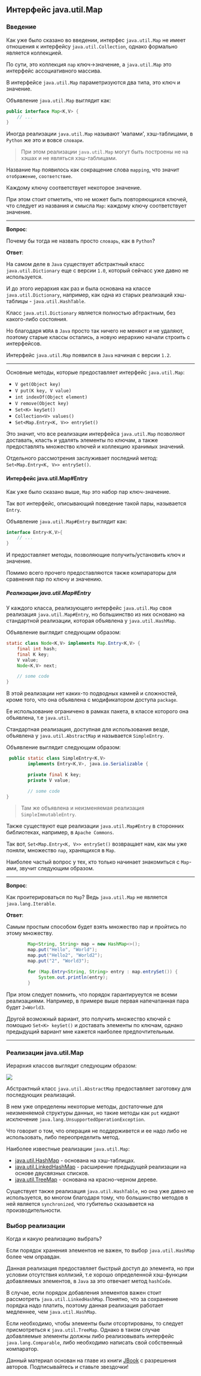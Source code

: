 ## Интерфейс java.util.Map

### Введение

Как уже было сказано во введении, интерфес `java.util.Map` не имеет отношения к интерфейсу `java.util.Collection`, однако формально является коллекцией.

По сути, это коллекция `пар` ключ->значение, а `java.util.Map` это интерфейс ассоциативного массива.

В интерфейсе `java.util.Map` параметризуются два типа, это ключ и значение.

Объявление `java.util.Map` выглядит как:

```java
public interface Map<K,V> {
    // ...
}
```

Иногда реализации `java.util.Map` называют 'мапами', хэш-таблицами, в `Python` же это и вовсе `словари`.

> При этом реализации `java.util.Map` могут быть построены не на хэшах и не являться хэш-таблицами.

Название `Map` появилось как сокращение слова `mapping`, что значит `отображение`, `соответствие`.

Каждому ключу соответствует некоторое значение.

При этом стоит отметить, что не может быть повторяющихся ключей, что следует из названия и смысла `Map`: каждому ключу соответствует значение.

---

**Вопрос**:

Почему бы тогда не назвать просто `словарь`, как в `Python`?

**Ответ**:

На самом деле в `Java` существует абстрактный класс `java.util.Dictionary` еще с версии `1.0`, который сейчасс уже давно не используется.

И до этого иерархия как раз и была основана на классе `java.util.Dictionary`, например, как одна из старых реализаций хэш-таблицы - `java.util.HashTable`.

Класс `java.util.Dictionary` является полностью абтрактным, без какого-либо состояния.

Но благодаря `WORA` в `Java` просто так ничего не меняют и не удаляют, поэтому старые классы остались, а новую иерархию начали строить с интерфейсов.

Интерфейс `java.util.Map` появился в `Java` начиная с версии `1.2`.

---

Основные методы, которые предоставляет интерфейс `java.util.Map`:

* `V get(Object key)`
* `V put(K key, V value)`
* `int indexOf(Object element)`
* `V remove(Object key)`
* `Set<K> keySet()`
* `Collection<V> values()`
* `Set<Map.Entry<K, V>> entrySet()`

Это значит, что все реализации интерфейса `java.util.Map` позволяют доставать, класть и удалять элементы по ключам, а также предоставлять множество ключей и коллекцию хранимых значений.

Отдельного рассмотрения заслуживает последний метод: `Set<Map.Entry<K, V>> entrySet()`.

#### Интерфейс java.util.Map#Entry

Как уже было сказано выше, `Map` это набор пар ключ-значение.

Так вот интерфейс, описывающий поведение такой пары, называется `Entry`.

Объявление `java.util.Map#Entry` выглядит как:

```java
interface Entry<K,V>{
    // ...
}
```

И предоставляет методы, позволяющие получить/установить ключ и значение.

Помимо всего прочего предоставляются также компараторы для сравнения пар по ключу и значению.

##### Реализации java.util.Map#Entry

У каждого класса, реализующего интерфейс `java.util.Map` своя реализация `java.util.Map#Entry`, но большинство из них основано на стандартной реализации, которая объявлена у `java.util.HashMap`.

Объявление выглядит следующим образом:

```java
static class Node<K,V> implements Map.Entry<K,V> {
    final int hash;
    final K key;
    V value;
    Node<K,V> next;

    // some code
}
```

В этой реализации нет каких-то подводных камней и сложностей, кроме того, что она объявлена с модификатором доступа `package`.

Ее использование ограничено в рамках пакета, в классе которого она объявлена, т.е `java.util`.

Стандартная реализация, доступная для использования везде, объявлена у `java.util.AbstractMap` и называется `SimpleEntry`.

Объявление выглядит следующим образом:

```java
 public static class SimpleEntry<K,V>
        implements Entry<K,V>, java.io.Serializable {

        private final K key;
        private V value;

        // some code
}

```

> Там же объявлена и неизменяемая реализация `SimpleImmutableEntry`.

Также существуют еще реализации `java.util.Map#Entry` в сторонних библиотеках, например, в `Apache Commons`.

Так вот, `Set<Map.Entry<K, V>> entrySet()` возвращает нам, как мы уже поняли, множество `пар`, хранящихся в `Map`.

Наиболее частый вопрос у тех, кто только начинает знакомиться с `Map`-ами, звучит следующим образом.

---

**Вопрос**:

Как проитерироваться по `Map`? Ведь `java.util.Map` не является `java.lang.Iterable`.

**Ответ**:

Самым простым способом будет взять множество пар и пройтись по этому множеству.

```java
        Map<String, String> map = new HashMap<>();
        map.put("Hello", "World");
        map.put("Hello2", "World2");
        map.put("2", "World3");

        for (Map.Entry<String, String> entry : map.entrySet()) {
            System.out.println(entry);
        }
```

При этом следует помнить, что порядок гарантируеутся не всеми реализациями.
Например, в примере выше первая напечатанная пара будет `2=World3`.

Другой возможный вариант, это получить множество ключей с помощью `Set<K> keySet()` и доставать элементы по ключам, однако предыдущий вариант мне кажется наиболее предпочтительным.

---

### Реализации java.util.Map

Иерархия классов выглядит следующим образом:

![](https://user-images.githubusercontent.com/4215285/73643380-70c7ef80-4684-11ea-8413-a5623fbafa1a.png)

Абстрактный класс `java.util.AbstractMap` предоставляет заготовку для последующих реализаций.

В нем уже определены некоторые методы, достаточные для неизменяемой структуры данных, но такие методы как `put` кидают исключение `java.lang.UnsupportedOperationException`.

Что говорит о том, что операция не поддерживется и ее надо либо не использовать, либо переопределить метод.

Наиболее известные реализации `java.util.Map`:

* [java.util.HashMap](./hash_map.md) - основана на хэш-таблицах.
* [java.util.LinkedHashMap](./linked_hash_map.md) - расширение предыдущей реализации на основе двусвязных списков.
* [java.util.TreeMap](./tree_map.md) - основана на красно-черном дереве.

Существует также реализация `java.util.HashTable`, но она уже давно не используется, во многом благодаря тому, что большинство методов в ней является `synchronized`, что губительо сказывается на производительности.

### Выбор реализации

Когда и какую реализацию выбрать?

Если порядок хранения элементов не важен, то выбор `java.util.HashMap` более чем оправдан.

Данная реализация предоставляет быстрый доступ до элемента, но при условии отсутствия коллизий, т.е хорошо определенной хэш-функции добавляемых элементов, в `Java` за это отвечает метод `hashCode`.

В случае, если порядок добавления элементов важен стоит рассмотреть `java.util.LinkedHashMap`. Понятно, что за сохранение порядка надо платить, поэтому данная реализация работает медленнее, чем `java.util.HashMap`.

Если необходимо, чтобы элементы были отсортированы, то следует присмотреться к `java.util.TreeMap`. Однако в таком случае добавляемые элементы должны либо реализовывать интерфейс `java.lang.Comparable`, либо необходимо написать свой собственный компаратор.

<p class="source">Данный материал основан на главе из книги <a href="https://github.com/qcha/JBook">JBook</a> с разрешения авторов. Подписывайтесь и ставьте звездочки!</p>